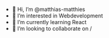 - 👋 Hi, I’m @matthias-matthies
- 👀 I’m interested in Webdevelopment
- 🌱 I’m currently learning React
- 💞️ I’m looking to collaborate on /

<!---
matthias-matthies/matthias-matthies is a ✨ special ✨ repository because its `README.md` (this file) appears on your GitHub profile.
You can click the Preview link to take a look at your changes.
--->
